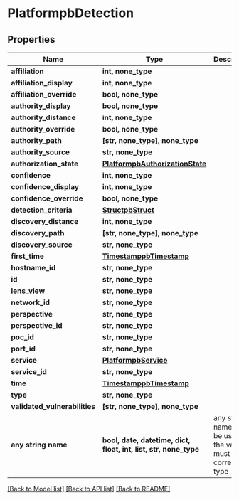 # PlatformpbDetection


## Properties
Name | Type | Description | Notes
------------ | ------------- | ------------- | -------------
**affiliation** | **int, none_type** |  | [optional] 
**affiliation_display** | **int, none_type** |  | [optional] 
**affiliation_override** | **bool, none_type** |  | [optional] 
**authority_display** | **bool, none_type** |  | [optional] 
**authority_distance** | **int, none_type** |  | [optional] 
**authority_override** | **bool, none_type** |  | [optional] 
**authority_path** | **[str, none_type], none_type** |  | [optional] 
**authority_source** | **str, none_type** |  | [optional] 
**authorization_state** | [**PlatformpbAuthorizationState**](PlatformpbAuthorizationState.md) |  | [optional] 
**confidence** | **int, none_type** |  | [optional] 
**confidence_display** | **int, none_type** |  | [optional] 
**confidence_override** | **bool, none_type** |  | [optional] 
**detection_criteria** | [**StructpbStruct**](StructpbStruct.md) |  | [optional] 
**discovery_distance** | **int, none_type** |  | [optional] 
**discovery_path** | **[str, none_type], none_type** |  | [optional] 
**discovery_source** | **str, none_type** |  | [optional] 
**first_time** | [**TimestamppbTimestamp**](TimestamppbTimestamp.md) |  | [optional] 
**hostname_id** | **str, none_type** |  | [optional] 
**id** | **str, none_type** |  | [optional] 
**lens_view** | **str, none_type** |  | [optional] 
**network_id** | **str, none_type** |  | [optional] 
**perspective** | **str, none_type** |  | [optional] 
**perspective_id** | **str, none_type** |  | [optional] 
**poc_id** | **str, none_type** |  | [optional] 
**port_id** | **str, none_type** |  | [optional] 
**service** | [**PlatformpbService**](PlatformpbService.md) |  | [optional] 
**service_id** | **str, none_type** |  | [optional] 
**time** | [**TimestamppbTimestamp**](TimestamppbTimestamp.md) |  | [optional] 
**type** | **str, none_type** |  | [optional] 
**validated_vulnerabilities** | **[str, none_type], none_type** |  | [optional] 
**any string name** | **bool, date, datetime, dict, float, int, list, str, none_type** | any string name can be used but the value must be the correct type | [optional]

[[Back to Model list]](../README.md#documentation-for-models) [[Back to API list]](../README.md#documentation-for-api-endpoints) [[Back to README]](../README.md)


